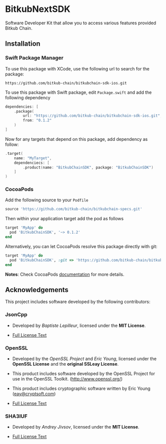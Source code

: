# BitkubNextSDK

Software Developer Kit that allow you to access various features provided Bitkub Chain.

## Installation

### Swift Package Manager

To use this package with XCode, use the following url to search for the package:

```
https://github.com/bitkub-chain/bitkubchain-sdk-ios.git
```

To use this package with Swift package, edit `Package.swift` and add the following dependency

```swift
dependencies: [
    .package(
        url: "https://github.com/bitkub-chain/bitkubchain-sdk-ios.git",
        from: "0.1.2"
    )
]
```

Now for any targets that depend on this package, add dependency as follow:

```swift
.target(
    name: "MyTarget",
    dependenciecs: [
        .product(name: "BitkubChainSDK", package: "BitkubChainSDK")
    ]
)
```

### CocoaPods

Add the following source to your `Podfile`

```ruby
source 'https://github.com/bitkub-chain/bitkubchain-specs.git'
```

Then within your application target add the pod as follows

```ruby
target 'MyApp' do
  pod 'BitkubChainSDK', '~> 0.1.2'
end
```

Alternatively, you can let CocoaPods resolve this package directly with git:

```ruby
target 'MyApp' do
  pod 'BitkubChainSDK', :git => 'https://github.com/bitkub-chain/bitkubchain-sdk-ios.git', :branch => 'main'
end
```

**Notes**: Check CocoaPods [documentation](https://guides.cocoapods.org/using/the-podfile.html) for more details.

## Acknowledgements

This project includes software developed by the following contributors:

### JsonCpp

- Developed by _Baptiste Lepilleur_, licensed under the **MIT License**.

- [Full License Text](BitkubChainSDKKit.xcframework/third_party/jsoncpp/LICENSE)

### OpenSSL

- Developed by the _OpenSSL Project_ and _Eric Young_, licensed under the **OpenSSL License** and the **original SSLeay License**.

- This product includes software developed by the OpenSSL Project for use in the OpenSSL Toolkit. (http://www.openssl.org/)

- This product includes cryptographic software written by Eric Young (eay@cryptsoft.com)

- [Full License Text](BitkubChainSDKKit.xcframework/third_party/openssl/LICENSE)

### SHA3IUF

- Developed by _Andrey Jivsov_, licensed under the **MIT License**.

- [Full License Text](BitkubChainSDKKit.xcframework/third_party/sha3iuf/LICENSE)
